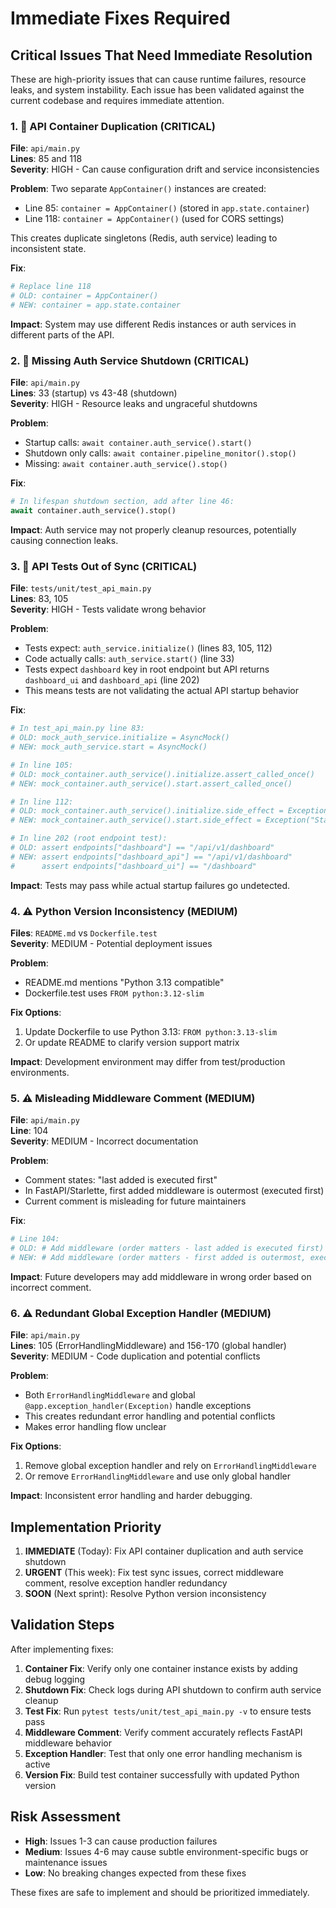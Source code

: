 # Immediate Fixes Required

## Critical Issues That Need Immediate Resolution

These are high-priority issues that can cause runtime failures, resource leaks, and system instability. Each issue has been validated against the current codebase and requires immediate attention.

### 1. 🚨 API Container Duplication (CRITICAL)

**File**: `api/main.py`  
**Lines**: 85 and 118  
**Severity**: HIGH - Can cause configuration drift and service inconsistencies

**Problem**:
Two separate `AppContainer()` instances are created:
- Line 85: `container = AppContainer()` (stored in `app.state.container`)
- Line 118: `container = AppContainer()` (used for CORS settings)

This creates duplicate singletons (Redis, auth service) leading to inconsistent state.

**Fix**:
```python
# Replace line 118
# OLD: container = AppContainer()
# NEW: container = app.state.container
```

**Impact**: System may use different Redis instances or auth services in different parts of the API.

### 2. 🚨 Missing Auth Service Shutdown (CRITICAL)

**File**: `api/main.py`  
**Lines**: 33 (startup) vs 43-48 (shutdown)  
**Severity**: HIGH - Resource leaks and ungraceful shutdowns

**Problem**:
- Startup calls: `await container.auth_service().start()`
- Shutdown only calls: `await container.pipeline_monitor().stop()`
- Missing: `await container.auth_service().stop()`

**Fix**:
```python
# In lifespan shutdown section, add after line 46:
await container.auth_service().stop()
```

**Impact**: Auth service may not properly cleanup resources, potentially causing connection leaks.

### 3. 🚨 API Tests Out of Sync (CRITICAL)

**File**: `tests/unit/test_api_main.py`  
**Lines**: 83, 105  
**Severity**: HIGH - Tests validate wrong behavior

**Problem**:
- Tests expect: `auth_service.initialize()` (lines 83, 105, 112)
- Code actually calls: `auth_service.start()` (line 33)
- Tests expect `dashboard` key in root endpoint but API returns `dashboard_ui` and `dashboard_api` (line 202)
- This means tests are not validating the actual API startup behavior

**Fix**:
```python
# In test_api_main.py line 83:
# OLD: mock_auth_service.initialize = AsyncMock()
# NEW: mock_auth_service.start = AsyncMock()

# In line 105:
# OLD: mock_container.auth_service().initialize.assert_called_once()
# NEW: mock_container.auth_service().start.assert_called_once()

# In line 112:
# OLD: mock_container.auth_service().initialize.side_effect = Exception("Startup failed")
# NEW: mock_container.auth_service().start.side_effect = Exception("Startup failed")

# In line 202 (root endpoint test):
# OLD: assert endpoints["dashboard"] == "/api/v1/dashboard"
# NEW: assert endpoints["dashboard_api"] == "/api/v1/dashboard"
#      assert endpoints["dashboard_ui"] == "/dashboard"
```

**Impact**: Tests may pass while actual startup failures go undetected.

### 4. ⚠️ Python Version Inconsistency (MEDIUM)

**Files**: `README.md` vs `Dockerfile.test`  
**Severity**: MEDIUM - Potential deployment issues

**Problem**:
- README.md mentions "Python 3.13 compatible"
- Dockerfile.test uses `FROM python:3.12-slim`

**Fix Options**:
1. Update Dockerfile to use Python 3.13: `FROM python:3.13-slim`
2. Or update README to clarify version support matrix

**Impact**: Development environment may differ from test/production environments.

### 5. ⚠️ Misleading Middleware Comment (MEDIUM)

**File**: `api/main.py`  
**Line**: 104  
**Severity**: MEDIUM - Incorrect documentation

**Problem**:
- Comment states: "last added is executed first"
- In FastAPI/Starlette, first added middleware is outermost (executed first)
- Current comment is misleading for future maintainers

**Fix**:
```python
# Line 104:
# OLD: # Add middleware (order matters - last added is executed first)
# NEW: # Add middleware (order matters - first added is outermost, executed first)
```

**Impact**: Future developers may add middleware in wrong order based on incorrect comment.

### 6. ⚠️ Redundant Global Exception Handler (MEDIUM)

**File**: `api/main.py`  
**Lines**: 105 (ErrorHandlingMiddleware) and 156-170 (global handler)  
**Severity**: MEDIUM - Code duplication and potential conflicts

**Problem**:
- Both `ErrorHandlingMiddleware` and global `@app.exception_handler(Exception)` handle exceptions
- This creates redundant error handling and potential conflicts
- Makes error handling flow unclear

**Fix Options**:
1. Remove global exception handler and rely on `ErrorHandlingMiddleware`
2. Or remove `ErrorHandlingMiddleware` and use only global handler

**Impact**: Inconsistent error handling and harder debugging.

## Implementation Priority

1. **IMMEDIATE** (Today): Fix API container duplication and auth service shutdown
2. **URGENT** (This week): Fix test sync issues, correct middleware comment, resolve exception handler redundancy
3. **SOON** (Next sprint): Resolve Python version inconsistency

## Validation Steps

After implementing fixes:

1. **Container Fix**: Verify only one container instance exists by adding debug logging
2. **Shutdown Fix**: Check logs during API shutdown to confirm auth service cleanup
3. **Test Fix**: Run `pytest tests/unit/test_api_main.py -v` to ensure tests pass
4. **Middleware Comment**: Verify comment accurately reflects FastAPI middleware behavior
5. **Exception Handler**: Test that only one error handling mechanism is active
6. **Version Fix**: Build test container successfully with updated Python version

## Risk Assessment

- **High**: Issues 1-3 can cause production failures
- **Medium**: Issues 4-6 may cause subtle environment-specific bugs or maintenance issues
- **Low**: No breaking changes expected from these fixes

These fixes are safe to implement and should be prioritized immediately.